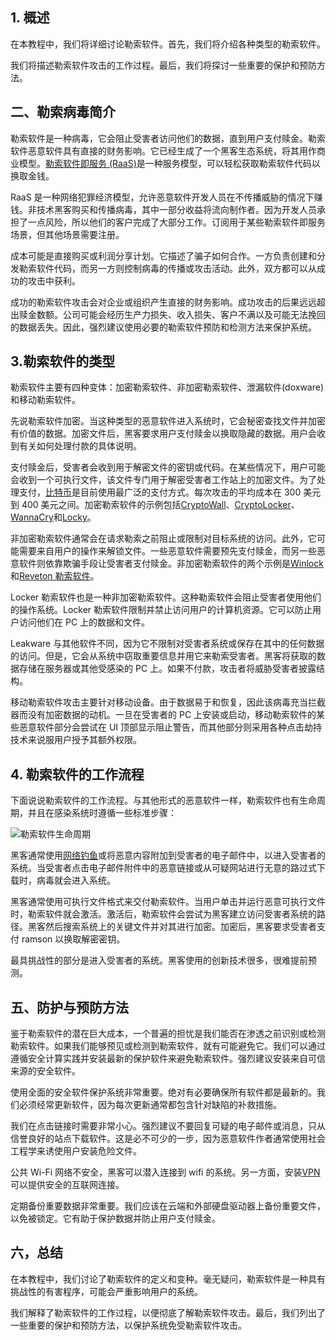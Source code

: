 ## 1. 概述

在本教程中，我们将详细讨论勒索软件。首先，我们将介绍各种类型的勒索软件。

我们将描述勒索软件攻击的工作过程。最后，我们将探讨一些重要的保护和预防方法。

## 二、勒索病毒简介

勒索软件是一种病毒，它会阻止受害者访问他们的数据，直到用户支付赎金。勒索软件恶意软件具有直接的财务影响。它已经生成了一个黑客生态系统，将其用作商业模型。[勒索软件即服务 (RaaS)](https://en.wikipedia.org/wiki/Ransomware)是一种服务模型，可以轻松获取勒索软件代码以换取金钱。

RaaS 是一种网络犯罪经济模型，允许恶意软件开发人员在不传播威胁的情况下赚钱。非技术黑客购买和传播病毒，其中一部分收益将流向制作者。因为开发人员承担了一点风险，所以他们的客户完成了大部分工作。订阅用于某些勒索软件即服务场景，但其他场景需要注册。

成本可能是直接购买或利润分享计划。它描述了骗子如何合作。一方负责创建和分发勒索软件代码，而另一方则控制病毒的传播或攻击活动。此外，双方都可以从成功的攻击中获利。

成功的勒索软件攻击会对企业或组织产生直接的财务影响。成功攻击的后果远远超出赎金数额。公司可能会经历生产力损失、收入损失、客户不满以及可能无法挽回的数据丢失。因此，强烈建议使用必要的勒索软件预防和检测方法来保护系统。

## 3.勒索软件的类型

勒索软件主要有四种变体：加密勒索软件、非加密勒索软件、泄漏软件(doxware)和移动勒索软件。

先说勒索软件加密。当这种类型的恶意软件进入系统时，它会秘密查找文件并加密有价值的数据。加密文件后，黑客要求用户支付赎金以换取隐藏的数据。用户会收到有关如何处理付款的具体说明。

支付赎金后，受害者会收到用于解密文件的密钥或代码。在某些情况下，用户可能会收到一个可执行文件，该文件专门用于解密受害者工作站上的加密文件。为了处理支付，[比特币](https://en.wikipedia.org/wiki/Bitcoin)是目前使用最广泛的支付方式。每次攻击的平均成本在 300 美元到 400 美元之间。加密勒索软件的示例包括[CryptoWall](https://en.wikipedia.org/wiki/Ransomware#CryptoWall)、[CryptoLocker](https://en.wikipedia.org/wiki/CryptoLocker)、[WannaCry](https://en.wikipedia.org/wiki/WannaCry_ransomware_attack)和[Locky](https://en.wikipedia.org/wiki/Locky)。

非加密勒索软件通常会在请求勒索之前阻止或限制对目标系统的访问。此外，它可能需要来自用户的操作来解锁文件。一些恶意软件需要预先支付赎金，而另一些恶意软件则依靠欺骗手段让受害者支付赎金。非加密勒索软件的两个示例是[Winlock](https://en.wikipedia.org/wiki/Ransomware)和[Reveton 勒索软件](https://malwiki.org/index.php?title=Reveton)。

Locker 勒索软件也是一种非加密勒索软件。这种勒索软件会阻止受害者使用他们的操作系统。Locker 勒索软件限制并禁止访问用户的计算机资源。它可以防止用户访问他们在 PC 上的数据和文件。

Leakware 与其他软件不同，因为它不限制对受害者系统或保存在其中的任何数据的访问。但是，它会从系统中窃取重要信息并用它来勒索受害者。黑客将获取的数据存储在服务器或其他受感染的 PC 上。如果不付款，攻击者将威胁受害者披露结构。

移动勒索软件攻击主要针对移动设备。由于数据易于和恢复，因此该病毒充当拦截器而没有加密数据的动机。一旦在受害者的 PC 上安装或启动，移动勒索软件的某些恶意软件部分会尝试在 UI 顶部显示阻止警告，而其他部分则采用各种点击劫持技术来说服用户授予其额外权限。

## 4. 勒索软件的工作流程

下面说说勒索软件的工作流程。与其他形式的恶意软件一样，勒索软件也有生命周期，并且在感染系统时遵循一些标准步骤：

![勒索软件生命周期](https://www.baeldung.com/wp-content/uploads/sites/4/2022/05/Ransomware-LifeCycle.drawio.png)

黑客通常使用[网络钓鱼](https://en.wikipedia.org/wiki/Phishing)或将恶意内容附加到受害者的电子邮件中，以进入受害者的系统。当受害者点击电子邮件附件中的恶意链接或从可疑网站进行无意的路过式下载时，病毒就会进入系统。

黑客通常使用可执行文件格式来交付勒索软件。当用户单击并运行恶意可执行文件时，勒索软件就会激活。激活后，勒索软件会尝试为黑客建立访问受害者系统的路径。黑客然后搜索系统上的关键文件并对其进行加密。加密后，黑客要求受害者支付 ramson 以换取解密密钥。

最具挑战性的部分是进入受害者的系统。黑客使用的创新技术很多，很难提前预测。

## 五、防护与预防方法

鉴于勒索软件的潜在巨大成本，一个普遍的担忧是我们能否在渗透之前识别或检测勒索软件。如果我们能够预见或检测到勒索软件，就有可能避免它。我们可以通过遵循安全计算实践并安装最新的保护软件来避免勒索软件。强烈建议安装来自可信来源的安全软件。

使用全面的安全软件保护系统非常重要。绝对有必要确保所有软件都是最新的。我们必须经常更新软件，因为每次更新通常都包含针对缺陷的补救措施。

我们在点击链接时需要非常小心。强烈建议不要回复可疑的电子邮件或消息，只从信誉良好的站点下载软件。这是必不可少的一步，因为恶意软件作者通常使用社会工程学来诱使用户安装危险文件。

公共 Wi-Fi 网络不安全，黑客可以潜入连接到 wifi 的系统。另一方面，安装[VPN](https://www.baeldung.com/cs/vpn-traceable)可以提供安全的互联网连接。

定期备份重要数据非常重要。我们应该在云端和外部硬盘驱动器上备份重要文件，以免被锁定。它有助于保护数据并防止用户支付赎金。

## 六，总结

在本教程中，我们讨论了勒索软件的定义和变种。毫无疑问，勒索软件是一种具有挑战性的有害程序，可能会严重影响用户的系统。

我们解释了勒索软件的工作过程，以便彻底了解勒索软件攻击。最后，我们列出了一些重要的保护和预防方法，以保护系统免受勒索软件攻击。